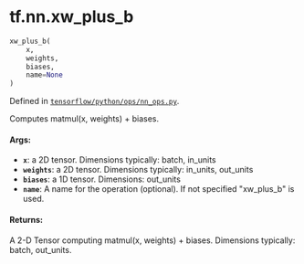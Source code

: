 <div itemscope itemtype="http://developers.google.com/ReferenceObject">
<meta itemprop="name" content="tf.nn.xw_plus_b" />
</div>

# tf.nn.xw_plus_b

``` python
xw_plus_b(
    x,
    weights,
    biases,
    name=None
)
```



Defined in [`tensorflow/python/ops/nn_ops.py`](https://www.tensorflow.org/code/tensorflow/python/ops/nn_ops.py).

Computes matmul(x, weights) + biases.

#### Args:

* <b>`x`</b>: a 2D tensor.  Dimensions typically: batch, in_units
* <b>`weights`</b>: a 2D tensor.  Dimensions typically: in_units, out_units
* <b>`biases`</b>: a 1D tensor.  Dimensions: out_units
* <b>`name`</b>: A name for the operation (optional).  If not specified
    "xw_plus_b" is used.


#### Returns:

A 2-D Tensor computing matmul(x, weights) + biases.
Dimensions typically: batch, out_units.